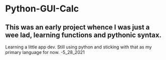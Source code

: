# Python-GUI-Calc
## This was an early project whence I was just a wee lad, learning functions and pythonic syntax.
Learning a little app dev. Still using python and sticking with that as my primary language for now. -5_28_2021
